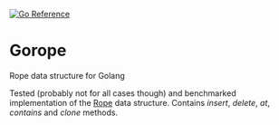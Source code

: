 [![Go Reference](https://pkg.go.dev/badge/github.com/Depermitto/gorope.svg)](https://pkg.go.dev/github.com/Depermitto/gorope)
# Gorope
Rope data structure for Golang

Tested (probably not for all cases though) and benchmarked implementation of the [Rope](https://en.wikipedia.org/wiki/Rope_(data_structure)?useskin=vector) data structure. Contains *insert*, *delete*, *at*, *contains* and *clone* methods.
